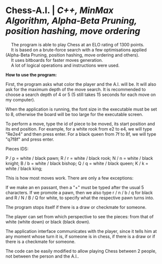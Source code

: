 # Chess-A.I. | _C++, MinMax Algorithm, Alpha-Beta Pruning, position hashing, move ordering_

&emsp; The program is able to play Chess at an ELO rating of 1300 points. <br/>
&emsp; It is based on a brute-force search with a few optimisations applied (Alpha-Beta Pruning, position hashing, move ordering and others). <br/>
&emsp; It uses bitboards for faster moves generation. <br/>
&emsp; A lot of logical operations and instructions were used. <br/>

**How to use the program:**

First, the program asks what color the player and the A.I. will be. It will also ask for the maximum depth of the move search. It is recommended to choose a search depth of 4 or 5 (5 still takes 15 seconds for each move on my computer).

When the application is running, the font size in the executable must be set to 8, otherwise the board will be too large for the executable screen.

To perform a move, type the id of piece to be moved, its start position and its end position.
For example, for a white rook from e2 to e4, we will type "Re2e4" and then press enter. For a black queen from 7f to 8f, we will type "q7f8f" and press enter.

Pieces IDS:
 
P / p = white / black pawn;
R / r = white / black rook;
N / n = white / black knight;
B / b = white / black bishop;
Q / q = white / black queen;
K / k = white / black king;

This is how most moves work. There are only a few exceptions:

If we make an en passant, then a "+" must be typed after the usual 5 characters.
If we promote a pawn, then we also type r / n / b / q for black and R / N / B / Q for white, to specify what the respective pawn turns into.

The program stops itself if there is a draw or checkmate for someone.

The player can set from which perspective to see the pieces: from that of white (white down) or black (black down).

The application interface communicates with the player, since it tells him at any moment whose turn it is, if someone is in chess, if there is a draw or if there is a checkmate for someone.

The code can be easily modified to allow playing Chess between 2 people, not between the person and the A.I..







